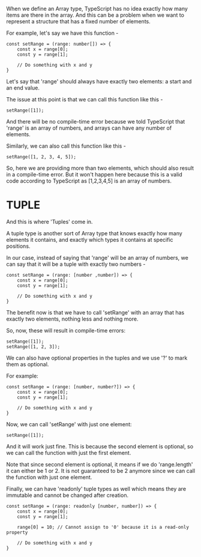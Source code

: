 When we define an Array type, TypeScript has no idea exactly how many items are there in the array. And this can be a problem when we want to represent a structure that has a fixed number of elements.

For example, let's say we have this function -

    const setRange = (range: number[]) => {
        const x = range[0];
        const y = range[1];

        // Do something with x and y
    }

Let's say that 'range' should always have exactly two elements: a start and an end value.

The issue at this point is that we can call this function like this -

    setRange([1]);

And there will be no compile-time error because we told TypeScript that 'range' is an array of numbers, and arrays can have any number of elements.

Similarly, we can also call this function like this -

    setRange([1, 2, 3, 4, 5]);

So, here we are providing more than two elements, which should also result in a compile-time error. But it won't happen here because this is a valid code according to TypeScript as [1,2,3,4,5] is an array of numbers.

# TUPLE

And this is where 'Tuples' come in.

A tuple type is another sort of Array type that knows exactly how many elements it contains, and exactly which types it contains at specific positions.

In our case, instead of saying that 'range' will be an array of numbers, we can say that it will be a tuple with exactly two numbers - 

    const setRange = (range: [number ,number]) => {
        const x = range[0];
        const y = range[1];

        // Do something with x and y
    }

The benefit now is that we have to call 'setRange' with an array that has exactly two elements, nothing less and nothing more.

So, now, these will result in compile-time errors:

    setRange([1]);  
    setRange([1, 2, 3]);

We can also have optional properties in the tuples and we use '?' to mark them as optional.

For example:

    const setRange = (range: [number, number?]) => {
        const x = range[0];
        const y = range[1];

        // Do something with x and y
    }

Now, we can call 'setRange' with just one element:

    setRange([1]);

And it will work just fine. This is because the second element is optional, so we can call the function with just the first element.

Note that since second element is optional, it means if we do 'range.length' it can either be 1 or 2. It is not guaranteed to be 2 anymore since we can call the function with just one element.

Finally, we can have 'readonly' tuple types as well which means they are immutable and cannot be changed after creation.

    const setRange = (range: readonly [number, number]) => {
        const x = range[0];
        const y = range[1];

        range[0] = 10; // Cannot assign to '0' because it is a read-only property

        // Do something with x and y
    }

